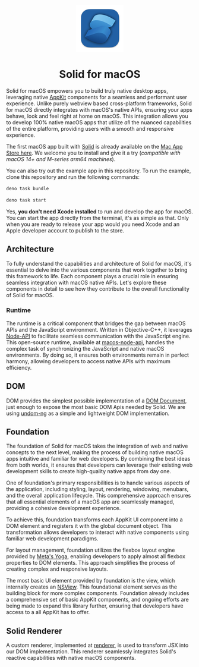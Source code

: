 <p align="center">
  <img src="./icon//icon-128.png" alt="Solid for macOS">
</p>

<h1 align="center">Solid for macOS</h1>

Solid for macOS empowers you to build truly native desktop apps, leveraging native [AppKit](https://developer.apple.com/documentation/appkit) components for a seamless and performant user experience. Unlike purely webview based cross-platform frameworks, Solid for macOS directly integrates with macOS's native APIs, ensuring your apps behave, look and feel right at home on macOS. This integration allows you to develop 100% native macOS apps that utilize *all* the nuanced capabilities of the entire platform, providing users with a smooth and responsive experience.

The first macOS app built with [Solid](https://www.solidjs.com/) is already available on the [Mac App Store here](https://apps.apple.com/us/app/solid-for-macos/id1574916360). We welcome you to install and give it a try (*compatible with macOS 14+ and M-series arm64 machines*).

You can also try out the example app in this repository. To run the example, clone this repository and run the following commands:

```bash
deno task bundle
```

```bash
deno task start
```

Yes, **you don't need Xcode installed** to run and develop the app for macOS. You can start the app directly from the terminal, it's as simple as that. Only when you are ready to release your app would you need Xcode and an Apple developer account to publish to the store.

## Architecture

To fully understand the capabilities and architecture of Solid for macOS, it's essential to delve into the various components that work together to bring this framework to life. Each component plays a crucial role in ensuring seamless integration with macOS native APIs. Let's explore these components in detail to see how they contribute to the overall functionality of Solid for macOS.

### Runtime

The runtime is a critical component that bridges the gap between macOS APIs and the JavaScript environment. Written in Objective-C++, it leverages [Node-API](https://nodejs.org/api/n-api.html#node-api) to facilitate seamless communication with the JavaScript engine. This open-source runtime, available at [macos-node-api](https://github.com/NativeScript/runtime-node-api), handles the complex task of synchronizing the JavaScript and native macOS environments. By doing so, it ensures both environments remain in perfect harmony, allowing developers to access native APIs with maximum efficiency.

## DOM

DOM provides the simplest possible implementation of a [DOM Document](https://developer.mozilla.org/en-US/docs/Web/API/Document_Object_Model), just enough to expose the most basic DOM Apis needed by Solid. We are using [undom-ng](https://github.com/ClassicOldSong/undom-ng) as a simple and lightweight DOM implementation.

## Foundation

The foundation of Solid for macOS takes the integration of web and native concepts to the next level, making the process of building native macOS apps intuitive and familiar for web developers. By combining the best ideas from both worlds, it ensures that developers can leverage their existing web development skills to create high-quality native apps from day one.

One of foundation's primary responsibilities is to handle various aspects of the application, including styling, layout, rendering, windowing, menubars, and the overall application lifecycle. This comprehensive approach ensures that all essential elements of a macOS app are seamlessly managed, providing a cohesive development experience.

To achieve this, foundation transforms each AppKit UI component into a DOM element and registers it with the global document object. This transformation allows developers to interact with native components using familiar web development paradigms.

For layout management, foundation utilizes the flexbox layout engine provided by [Meta's Yoga](https://github.com/facebook/yoga), enabling developers to apply almost all flexbox properties to DOM elements. This approach simplifies the process of creating complex and responsive layouts.

The most basic UI element provided by foundation is the view, which internally creates an [NSView](https://developer.apple.com/documentation/appkit/nsview). This foundational element serves as the building block for more complex components. Foundation already includes a comprehensive set of basic AppKit components, and ongoing efforts are being made to expand this library further, ensuring that developers have access to a all AppKit has to offer.

## Solid Renderer

A custom renderer, implemented at [renderer](./solid-native/renderer.js), is used to transform JSX into our DOM implementation. This renderer seamlessly integrates Solid's reactive capabilities with native macOS components.


